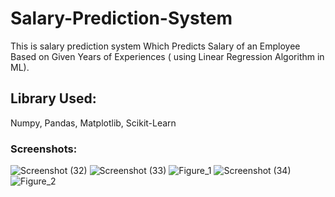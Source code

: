 # Salary-Prediction-System
This is salary prediction system Which Predicts Salary of an Employee Based on Given Years of Experiences ( using Linear Regression Algorithm in ML).

## Library Used:

Numpy, Pandas, Matplotlib, Scikit-Learn

### Screenshots:

![Screenshot (32)](https://user-images.githubusercontent.com/90971288/147949932-2791b847-4503-4c64-ae12-ee02938bb4ec.png)
![Screenshot (33)](https://user-images.githubusercontent.com/90971288/147950084-63c16c86-da9f-439f-bb3e-c49d7d92b699.png)
![Figure_1](https://user-images.githubusercontent.com/90971288/147950111-02b6a6b9-55a8-48d8-972b-3f6feffbb007.png)
![Screenshot (34)](https://user-images.githubusercontent.com/90971288/147950127-b3684431-f0a5-41f5-921b-87ada2ad432c.png)
![Figure_2](https://user-images.githubusercontent.com/90971288/147950163-39390350-8257-4122-b1a3-d12b508d188d.png)





